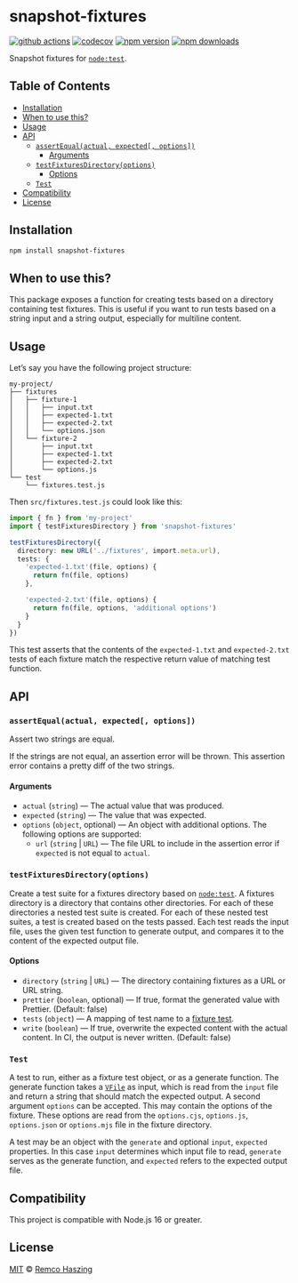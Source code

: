 # snapshot-fixtures

[![github actions](https://github.com/remcohaszing/snapshot-fixtures/actions/workflows/ci.yaml/badge.svg)](https://github.com/remcohaszing/snapshot-fixtures/actions/workflows/ci.yaml)
[![codecov](https://codecov.io/gh/remcohaszing/snapshot-fixtures/branch/main/graph/badge.svg)](https://codecov.io/gh/remcohaszing/snapshot-fixtures)
[![npm version](https://img.shields.io/npm/v/snapshot-fixtures)](https://www.npmjs.com/package/snapshot-fixtures)
[![npm downloads](https://img.shields.io/npm/dm/snapshot-fixtures)](https://www.npmjs.com/package/snapshot-fixtures)

Snapshot fixtures for [`node:test`](https://nodejs.org/api/test.html).

## Table of Contents

- [Installation](#installation)
- [When to use this?](#when-to-use-this)
- [Usage](#usage)
- [API](#api)
  - [`assertEqual(actual, expected[, options])`](#assertequalactual-expected-options)
    - [Arguments](#arguments)
  - [`testFixturesDirectory(options)`](#testfixturesdirectoryoptions)
    - [Options](#options)
  - [`Test`](#test)
- [Compatibility](#compatibility)
- [License](#license)

## Installation

```sh
npm install snapshot-fixtures
```

## When to use this?

This package exposes a function for creating tests based on a directory containing test fixtures.
This is useful if you want to run tests based on a string input and a string output, especially for
multiline content.

## Usage

Let’s say you have the following project structure:

```
my-project/
├── fixtures
│   ├── fixture-1
│   │   ├── input.txt
│   │   ├── expected-1.txt
│   │   ├── expected-2.txt
│   │   └── options.json
│   └── fixture-2
│       ├── input.txt
│       ├── expected-1.txt
│       ├── expected-2.txt
│       └── options.js
└── test
    └── fixtures.test.js
```

Then `src/fixtures.test.js` could look like this:

```typescript
import { fn } from 'my-project'
import { testFixturesDirectory } from 'snapshot-fixtures'

testFixturesDirectory({
  directory: new URL('../fixtures', import.meta.url),
  tests: {
    'expected-1.txt'(file, options) {
      return fn(file, options)
    },

    'expected-2.txt'(file, options) {
      return fn(file, options, 'additional options')
    }
  }
})
```

This test asserts that the contents of the `expected-1.txt` and `expected-2.txt` tests of each
fixture match the respective return value of matching test function.

## API

### `assertEqual(actual, expected[, options])`

Assert two strings are equal.

If the strings are not equal, an assertion error will be thrown. This assertion error contains a
pretty diff of the two strings.

#### Arguments

- `actual` (`string`) — The actual value that was produced.
- `expected` (`string`) — The value that was expected.
- `options` (`object`, optional) — An object with additional options. The following options are
  supported:
  - `url` (`string` | `URL`) — The file URL to include in the assertion error if `expected` is not
    equal to `actual`.

### `testFixturesDirectory(options)`

Create a test suite for a fixtures directory based on
[`node:test`](https://nodejs.org/api/test.html). A fixtures directory is a directory that contains
other directories. For each of these directories a nested test suite is created. For each of these
nested test suites, a test is created based on the tests passed. Each test reads the input file,
uses the given test function to generate output, and compares it to the content of the expected
output file.

#### Options

- `directory` (`string` | `URL`) — The directory containing fixtures as a URL or URL string.
- `prettier` (`boolean`, optional) — If true, format the generated value with Prettier. (Default:
  false)
- `tests` (`object`) — A mapping of test name to a [fixture test](#test).
- `write` (`boolean`) — If true, overwrite the expected content with the actual content. In CI, the
  output is never written. (Default: false)

### `Test`

A test to run, either as a fixture test object, or as a generate function. The generate function
takes a [`VFile`](https://github.com/vfile/vfile) as input, which is read from the `input` file and
return a string that should match the expected output. A second argument `options` can be accepted.
This may contain the options of the fixture. These options are read from the `options.cjs`,
`options.js`, `options.json` or `options.mjs` file in the fixture directory.

A test may be an object with the `generate` and optional `input`, `expected` properties. In this
case `input` determines which input file to read, `generate` serves as the generate function, and
`expected` refers to the expected output file.

## Compatibility

This project is compatible with Node.js 16 or greater.

## License

[MIT](LICENSE.md) © [Remco Haszing](https://github.com/remcohaszing)

